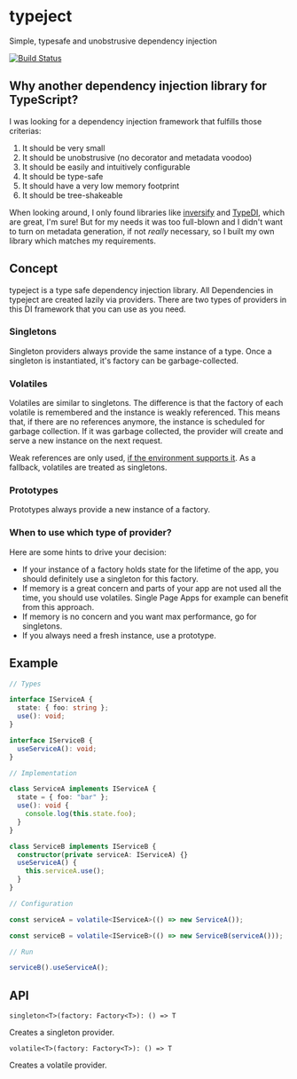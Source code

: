 # typeject

Simple, typesafe and unobstrusive dependency injection

[![Build Status](https://travis-ci.com/svi3c/typeject.svg?branch=main)](https://travis-ci.com/svi3c/typeject)

## Why another dependency injection library for TypeScript?

I was looking for a dependency injection framework that fulfills those criterias:

1. It should be very small
2. It should be unobstrusive (no decorator and metadata voodoo)
3. It should be easily and intuitively configurable
4. It should be type-safe
5. It should have a very low memory footprint
6. It should be tree-shakeable

When looking around, I only found libraries like [inversify](https://www.npmjs.com/package/inversify) and [TypeDI](https://www.npmjs.com/package/typedi),
which are great, I'm sure! But for my needs it was too full-blown and I didn't want to turn on metadata generation, if not _really_ necessary, so I built my own library which matches my requirements.

## Concept

typeject is a type safe dependency injection library.
All Dependencies in typeject are created lazily via providers.
There are two types of providers in this DI framework that you can use as you need.

### Singletons

Singleton providers always provide the same instance of a type. Once a singleton is instantiated, it's factory can be garbage-collected.

### Volatiles

Volatiles are similar to singletons. The difference is that the factory of each volatile is remembered and the instance is weakly referenced. This means that, if there are no references anymore, the instance is scheduled for garbage collection. If it was garbage collected, the provider will create and serve a new instance on the next request.

Weak references are only used, [if the environment supports it](https://developer.mozilla.org/en-US/docs/Web/JavaScript/Reference/Global_Objects/WeakRef#Browser_compatibility). As a fallback,
volatiles are treated as singletons.

### Prototypes

Prototypes always provide a new instance of a factory.

### When to use which type of provider?

Here are some hints to drive your decision:

- If your instance of a factory holds state for the lifetime of the app, you should definitely use a singleton for this factory.
- If memory is a great concern and parts of your app are not used all the time, you should use volatiles. Single Page Apps for example can benefit from this approach.
- If memory is no concern and you want max performance, go for singletons.
- If you always need a fresh instance, use a prototype.

## Example

```ts
// Types

interface IServiceA {
  state: { foo: string };
  use(): void;
}

interface IServiceB {
  useServiceA(): void;
}

// Implementation

class ServiceA implements IServiceA {
  state = { foo: "bar" };
  use(): void {
    console.log(this.state.foo);
  }
}

class ServiceB implements IServiceB {
  constructor(private serviceA: IServiceA) {}
  useServiceA() {
    this.serviceA.use();
  }
}

// Configuration

const serviceA = volatile<IServiceA>(() => new ServiceA());

const serviceB = volatile<IServiceB>(() => new ServiceB(serviceA()));

// Run

serviceB().useServiceA();
```

## API

`singleton<T>(factory: Factory<T>): () => T`

Creates a singleton provider.

`volatile<T>(factory: Factory<T>): () => T`

Creates a volatile provider.
